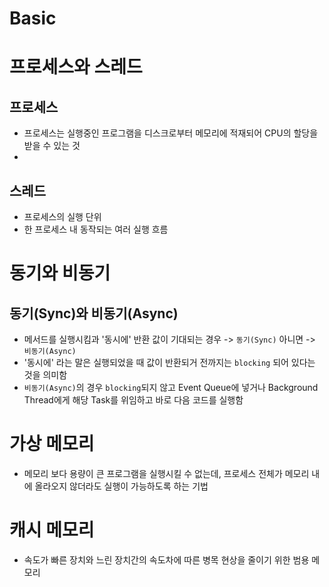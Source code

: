 # Basic

# 프로세스와 스레드

## 프로세스

- 프로세스는 실행중인 프로그램을 디스크로부터 메모리에 적재되어 CPU의 할당을 받을 수 있는 것
-

## 스레드

- 프로세스의 실행 단위
- 한 프로세스 내 동작되는 여러 실행 흐름

# 동기와 비동기

## 동기(Sync)와 비동기(Async)

- 메서드를 실행시킴과 '동시에' 반환 값이 기대되는 경우 -> `동기(Sync)` 아니면 -> `비동기(Async)`
- '동시에' 라는 말은 실행되었을 때 값이 반환되거 전까지는 `blocking` 되어 있다는 것을 의미함
- `비동기(Async)`의 경우 `blocking`되지 않고 Event Queue에 넣거나 Background Thread에게 해당 Task를 위임하고 바로 다음 코드를 실행함

# 가상 메모리

- 메모리 보다 용량이 큰 프로그램을 실행시킬 수 없는데, 프로세스 전체가 메모리 내에 올라오지 않더라도 실행이 가능하도록 하는 기법

# 캐시 메모리

- 속도가 빠른 장치와 느린 장치간의 속도차에 따른 병목 현상을 줄이기 위한 범용 메모리